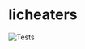 # licheaters

![Tests](https://github.com/mattamoon/licheaters/actions/workflows/tests.yml/badge.svg)